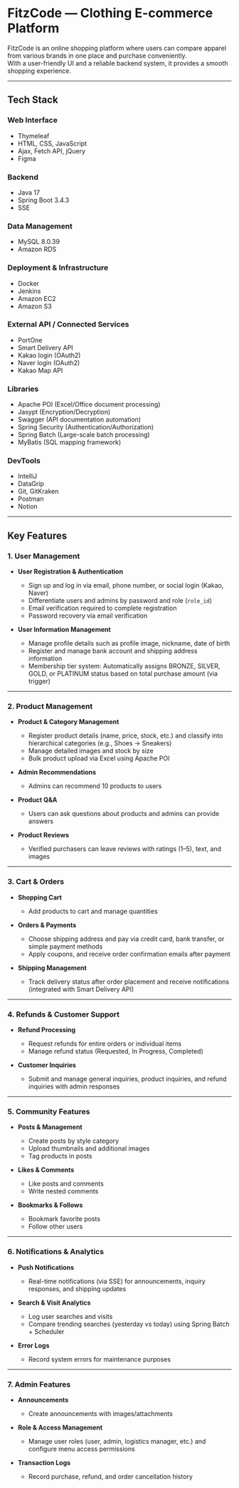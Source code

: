 # FitzCode — Clothing E-commerce Platform

FitzCode is an online shopping platform where users can compare apparel from various brands in one place and purchase conveniently.  
With a user-friendly UI and a reliable backend system, it provides a smooth shopping experience.


---

## Tech Stack

### Web Interface
- Thymeleaf
- HTML, CSS, JavaScript
- Ajax, Fetch API, jQuery
- Figma

### Backend
- Java 17
- Spring Boot 3.4.3
- SSE

### Data Management
- MySQL 8.0.39
- Amazon RDS

### Deployment & Infrastructure
- Docker
- Jenkins
- Amazon EC2
- Amazon S3

### External API / Connected Services
- PortOne
- Smart Delivery API
- Kakao login (OAuth2)
- Naver login (OAuth2)
- Kakao Map API

### Libraries
- Apache POI (Excel/Office document processing)  
- Jasypt (Encryption/Decryption)  
- Swagger (API documentation automation)  
- Spring Security (Authentication/Authorization)  
- Spring Batch (Large-scale batch processing)  
- MyBatis (SQL mapping framework)  


### DevTools
- IntelliJ
- DataGrip
- Git, GitKraken
- Postman
- Notion

---

## Key Features

### 1. User Management

- **User Registration & Authentication**  
  - Sign up and log in via email, phone number, or social login (Kakao, Naver)  
  - Differentiate users and admins by password and role (`role_id`)  
  - Email verification required to complete registration  
  - Password recovery via email verification  

- **User Information Management**  
  - Manage profile details such as profile image, nickname, date of birth  
  - Register and manage bank account and shipping address information  
  - Membership tier system: Automatically assigns BRONZE, SILVER, GOLD, or PLATINUM status based on total purchase amount (via trigger)  

---

### 2. Product Management

- **Product & Category Management**  
  - Register product details (name, price, stock, etc.) and classify into hierarchical categories (e.g., Shoes → Sneakers)  
  - Manage detailed images and stock by size  
  - Bulk product upload via Excel using Apache POI  

- **Admin Recommendations**  
  - Admins can recommend 10 products to users  

- **Product Q&A**  
  - Users can ask questions about products and admins can provide answers  

- **Product Reviews**  
  - Verified purchasers can leave reviews with ratings (1–5), text, and images  

---

### 3. Cart & Orders

- **Shopping Cart**  
  - Add products to cart and manage quantities  

- **Orders & Payments**  
  - Choose shipping address and pay via credit card, bank transfer, or simple payment methods  
  - Apply coupons, and receive order confirmation emails after payment  

- **Shipping Management**  
  - Track delivery status after order placement and receive notifications (integrated with Smart Delivery API)  

---

### 4. Refunds & Customer Support

- **Refund Processing**  
  - Request refunds for entire orders or individual items  
  - Manage refund status (Requested, In Progress, Completed)  

- **Customer Inquiries**  
  - Submit and manage general inquiries, product inquiries, and refund inquiries with admin responses  

---

### 5. Community Features

- **Posts & Management**  
  - Create posts by style category  
  - Upload thumbnails and additional images  
  - Tag products in posts  

- **Likes & Comments**  
  - Like posts and comments  
  - Write nested comments  

- **Bookmarks & Follows**  
  - Bookmark favorite posts  
  - Follow other users  

---

### 6. Notifications & Analytics

- **Push Notifications**  
  - Real-time notifications (via SSE) for announcements, inquiry responses, and shipping updates  

- **Search & Visit Analytics**  
  - Log user searches and visits  
  - Compare trending searches (yesterday vs today) using Spring Batch + Scheduler  

- **Error Logs**  
  - Record system errors for maintenance purposes  

---

### 7. Admin Features

- **Announcements**  
  - Create announcements with images/attachments  

- **Role & Access Management**  
  - Manage user roles (user, admin, logistics manager, etc.) and configure menu access permissions  

- **Transaction Logs**  
  - Record purchase, refund, and order cancellation history  

